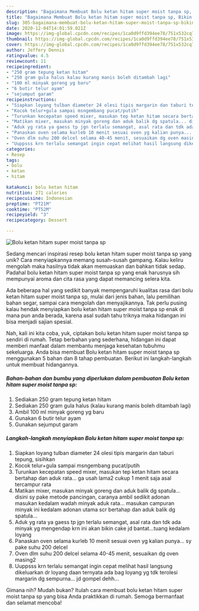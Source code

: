 ```yaml
---
description: "Bagaimana Membuat Bolu ketan hitam super moist tanpa sp, Bikin Ngiler"
title: "Bagaimana Membuat Bolu ketan hitam super moist tanpa sp, Bikin Ngiler"
slug: 305-bagaimana-membuat-bolu-ketan-hitam-super-moist-tanpa-sp-bikin-ngiler
date: 2020-12-04T14:01:59.021Z
image: https://img-global.cpcdn.com/recipes/1ca0d9ffd394ee78/751x532cq70/bolu-ketan-hitam-super-moist-tanpa-sp-foto-resep-utama.jpg
thumbnail: https://img-global.cpcdn.com/recipes/1ca0d9ffd394ee78/751x532cq70/bolu-ketan-hitam-super-moist-tanpa-sp-foto-resep-utama.jpg
cover: https://img-global.cpcdn.com/recipes/1ca0d9ffd394ee78/751x532cq70/bolu-ketan-hitam-super-moist-tanpa-sp-foto-resep-utama.jpg
author: Jeffery Dennis
ratingvalue: 4.5
reviewcount: 11
recipeingredient:
- "250 gram tepung ketan hitam"
- "250 gram gula halus kalau kurang manis boleh ditambah lagi"
- "100 ml minyak goreng yg baru"
- "6 butir telur ayam"
- "sejumput garam"
recipeinstructions:
- "Siapkan loyang tulban diameter 24 olesi tipis margarin dan taburi tepung, sisihkan"
- "Kocok telur+gula sampai msngembang pucat/putih"
- "Turunkan kecepatan speed mixer, masukan tep ketan hitam secara bertahap dan aduk rata... ga usah lama2 cukup 1 menit saja asal tercampur rata"
- "Matikan mixer, masukan minyak goreng dan aduk balik dg spatula... disini sy pake metode pancingan, caranya ambil sedikit adonan masukan kedalam wadah minyak aduk rata... masukan campuran minyak ini kedalam adonan utama scr bertahap dan aduk balik dg spatula..."
- "Aduk yg rata ya gaess tp jgn terlalu semangat, asal rata dan tdk ada minyak yg mengendap krn ini akan bikin cake jd bantat...tuang kedalam loyang"
- "Panaskan oven selama kurleb 10 menit sesuai oven yg kalian punya... sy pake suhu 200 delcel"
- "Oven dlm suhu 200 delcel selama 40-45 menit, sesuaikan dg oven masing2"
- "Uuppsss krn terlalu semangat ingin cepat melihat hasil langsung dikeluarkan dr loyang daan ternyata ada bag loyang yg tdk terolesi margarin dg sempurna... jd gompel dehh..."
categories:
- Resep
tags:
- bolu
- ketan
- hitam

katakunci: bolu ketan hitam 
nutrition: 271 calories
recipecuisine: Indonesian
preptime: "PT21M"
cooktime: "PT52M"
recipeyield: "3"
recipecategory: Dessert

---
```



![Bolu ketan hitam super moist tanpa sp](https://img-global.cpcdn.com/recipes/1ca0d9ffd394ee78/751x532cq70/bolu-ketan-hitam-super-moist-tanpa-sp-foto-resep-utama.jpg)

Sedang mencari inspirasi resep bolu ketan hitam super moist tanpa sp yang unik? Cara menyiapkannya memang susah-susah gampang. Kalau keliru mengolah maka hasilnya tidak akan memuaskan dan bahkan tidak sedap. Padahal bolu ketan hitam super moist tanpa sp yang enak harusnya sih mempunyai aroma dan cita rasa yang dapat memancing selera kita.

Ada beberapa hal yang sedikit banyak mempengaruhi kualitas rasa dari bolu ketan hitam super moist tanpa sp, mulai dari jenis bahan, lalu pemilihan bahan segar, sampai cara mengolah dan menyajikannya. Tak perlu pusing kalau hendak menyiapkan bolu ketan hitam super moist tanpa sp enak di mana pun anda berada, karena asal sudah tahu triknya maka hidangan ini bisa menjadi sajian spesial.




Nah, kali ini kita coba, yuk, ciptakan bolu ketan hitam super moist tanpa sp sendiri di rumah. Tetap berbahan yang sederhana, hidangan ini dapat memberi manfaat dalam membantu menjaga kesehatan tubuhmu sekeluarga. Anda bisa membuat Bolu ketan hitam super moist tanpa sp menggunakan 5 bahan dan 8 tahap pembuatan. Berikut ini langkah-langkah untuk membuat hidangannya.

<!--inarticleads1-->

##### Bahan-bahan dan bumbu yang diperlukan dalam pembuatan Bolu ketan hitam super moist tanpa sp:

1. Sediakan 250 gram tepung ketan hitam
1. Sediakan 250 gram gula halus (kalau kurang manis boleh ditambah lagi)
1. Ambil 100 ml minyak goreng yg baru
1. Gunakan 6 butir telur ayam
1. Gunakan sejumput garam




<!--inarticleads2-->

##### Langkah-langkah menyiapkan Bolu ketan hitam super moist tanpa sp:

1. Siapkan loyang tulban diameter 24 olesi tipis margarin dan taburi tepung, sisihkan
1. Kocok telur+gula sampai msngembang pucat/putih
1. Turunkan kecepatan speed mixer, masukan tep ketan hitam secara bertahap dan aduk rata... ga usah lama2 cukup 1 menit saja asal tercampur rata
1. Matikan mixer, masukan minyak goreng dan aduk balik dg spatula... disini sy pake metode pancingan, caranya ambil sedikit adonan masukan kedalam wadah minyak aduk rata... masukan campuran minyak ini kedalam adonan utama scr bertahap dan aduk balik dg spatula...
1. Aduk yg rata ya gaess tp jgn terlalu semangat, asal rata dan tdk ada minyak yg mengendap krn ini akan bikin cake jd bantat...tuang kedalam loyang
1. Panaskan oven selama kurleb 10 menit sesuai oven yg kalian punya... sy pake suhu 200 delcel
1. Oven dlm suhu 200 delcel selama 40-45 menit, sesuaikan dg oven masing2
1. Uuppsss krn terlalu semangat ingin cepat melihat hasil langsung dikeluarkan dr loyang daan ternyata ada bag loyang yg tdk terolesi margarin dg sempurna... jd gompel dehh...




Gimana nih? Mudah bukan? Itulah cara membuat bolu ketan hitam super moist tanpa sp yang bisa Anda praktikkan di rumah. Semoga bermanfaat dan selamat mencoba!
